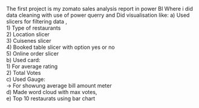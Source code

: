 The first project is my zomato sales analysis report in power BI 
Where i did data cleaning with use of power querry and 
Did visualisation like:
  a) Used slicers for filtering data ,<br>
        1) Type of restaurants<br>
        2) Location slicer<br>
        3) Cuisenes slicer<br>
        4) Booked table slicer with option yes or no<br>
        5) Online order slicer<br>
   b) Used card:<br>
        1) For average rating<br>
        2) Total Votes<br>
   c) Used Gauge:<br>
         -> For showung average bill amount meter<br>
   d) Made word cloud with max votes,<br>
   e) Top 10 restaurats using bar chart<br>

